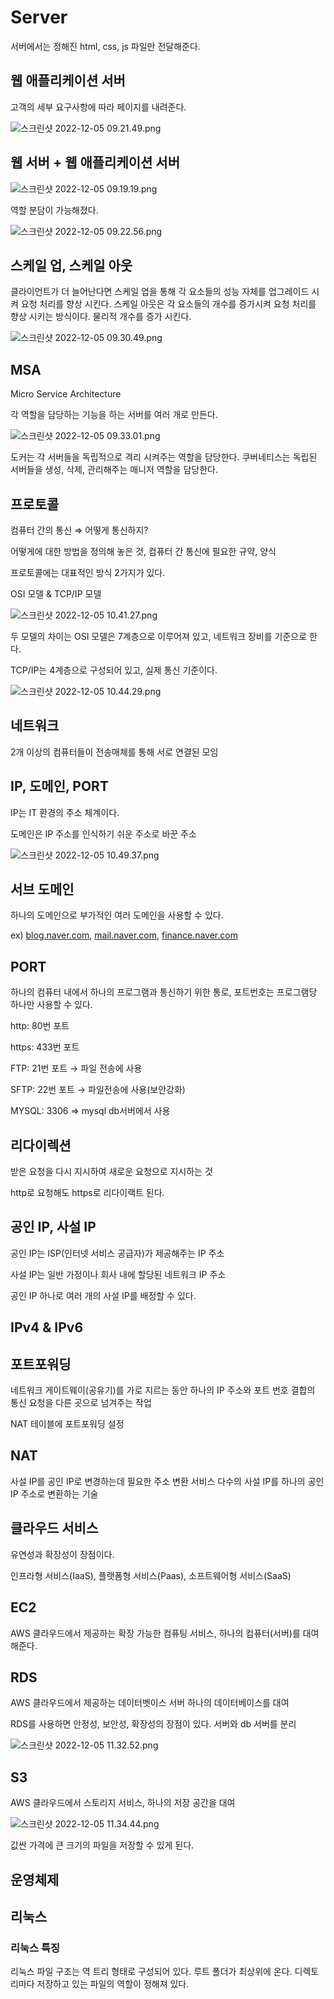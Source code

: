 # Server

서버에서는 정해진 html, css, js 파일만 전달해준다.

## 웹 애플리케이션 서버

고객의 세부 요구사항에 따라 페이지를 내려준다.

![스크린샷 2022-12-05 09.21.49.png](./img/1.png)

## 웹 서버 + 웹 애플리케이션 서버

![스크린샷 2022-12-05 09.19.19.png](./img/2.png)

역할 분담이 가능해졌다.

![스크린샷 2022-12-05 09.22.56.png](./img/3.png)

## 스케일 업, 스케일 아웃

클라이언트가 더 늘어난다면 스케일 업을 통해 각 요소들의 성능 자체를 업그레이드 시켜 요청 처리를 향상 시킨다. 스케일 아웃은 각 요소들의 개수를 증가시켜 요청 처리를 향상 시키는 방식이다. 물리적 개수를 증가 시킨다.

![스크린샷 2022-12-05 09.30.49.png](./img/4.png)

## MSA

Micro Service Architecture

각 역할을 담당하는 기능을 하는 서버를 여러 개로 만든다.

![스크린샷 2022-12-05 09.33.01.png](./img/5.png)

도커는 각 서버들을 독립적으로 격리 시켜주는 역할을 담당한다. 쿠버네티스는 독립된 서버들을 생성, 삭제, 관리해주는 매니저 역할을 담당한다.

## 프로토콜

컴퓨터 간의 통신 ⇒ 어떻게 통신하지?

어떻게에 대한 방법을 정의해 놓은 것, 컴퓨터 간 통신에 필요한 규약, 양식

프로토콜에는 대표적인 방식 2가지가 있다.

OSI 모델 & TCP/IP 모델

![스크린샷 2022-12-05 10.41.27.png](./img/6.png)

두 모델의 차이는 OSI 모델은 7계층으로 이루어져 있고, 네트워크 장비를 기준으로 한다.

TCP/IP는 4계층으로 구성되어 있고, 실제 통신 기준이다.

![스크린샷 2022-12-05 10.44.29.png](./img/7.png)

## 네트워크

2개 이상의 컴퓨터들이 전송매체를 통해 서로 연결된 모임

## IP, 도메인, PORT

IP는 IT 환경의 주소 체계이다.

도메인은 IP 주소를 인식하기 쉬운 주소로 바꾼 주소

![스크린샷 2022-12-05 10.49.37.png](./img/8.png)

## 서브 도메인

하나의 도메인으로 부가적인 여러 도메인을 사용할 수 있다.

ex) [blog.naver.com](http://blog.naver.com/), [mail.naver.com](http://mail.naver.com/), [finance.naver.com](http://finance.naver.com/)

## PORT

하나의 컴퓨터 내에서 하나의 프로그램과 통신하기 위한 통로, 포트번호는 프로그램당 하나만 사용할 수 있다.

http: 80번 포트

https: 433번 포트

FTP: 21번 포트 → 파일 전송에 사용

SFTP: 22번 포트 → 파일전송에 사용(보안강화)

MYSQL: 3306 ⇒ mysql db서버에서 사용

## 리다이렉션

받은 요청을 다시 지시하여 새로운 요청으로 지시하는 것

http로 요청해도 https로 리다이랙트 된다.

## 공인 IP, 사설 IP

공인 IP는 ISP(인터넷 서비스 공급자)가 제공해주는 IP 주소

사설 IP는 일반 가정이나 회사 내에 할당된 네트워크 IP 주소

공인 IP 하나로 여러 개의 사설 IP를 배정할 수 있다.

## IPv4 & IPv6

## 포트포워딩

네트워크 게이트웨이(공유기)를 가로 지르는 동안 하나의 IP 주소와 포트 번호 결합의 통신 요청을 다른 곳으로 넘겨주는 작업

NAT 테이블에 포트포워딩 설정

## NAT

사설 IP를 공인 IP로 변경하는데 필요한 주소 변환 서비스 다수의 사설 IP를 하나의 공인 IP 주소로 변환하는 기술

## 클라우드 서비스

유연성과 확장성이 장점이다.

인프라형 서비스(IaaS), 플랫폼형 서비스(Paas), 소프트웨어형 서비스(SaaS)

## EC2

AWS 클라우드에서 제공하는 확장 가능한 컴퓨팅 서비스, 하나의 컴퓨터(서버)를 대여해준다.

## RDS

AWS 클라우드에서 제공하는 데이터벳이스 서버 하나의 데이터베이스를 대여

RDS를 사용하면 안정성, 보안성, 확장성의 장점이 있다. 서버와 db 서버를 분리

![스크린샷 2022-12-05 11.32.52.png](./img/9.png)

## S3

AWS 클라우드에서 스토리지 서비스, 하나의 저장 공간을 대여

![스크린샷 2022-12-05 11.34.44.png](./img/10.png)

값싼 가격에 큰 크기의 파일을 저장할 수 있게 된다.

## 운영체제

## 리눅스

### 리눅스 특징

리눅스 파일 구조는 역 트리 형태로 구성되어 있다. 루트 폴더가 최상위에 온다. 디렉토리마다 저장하고 있는 파일의 역할이 정해져 있다.
